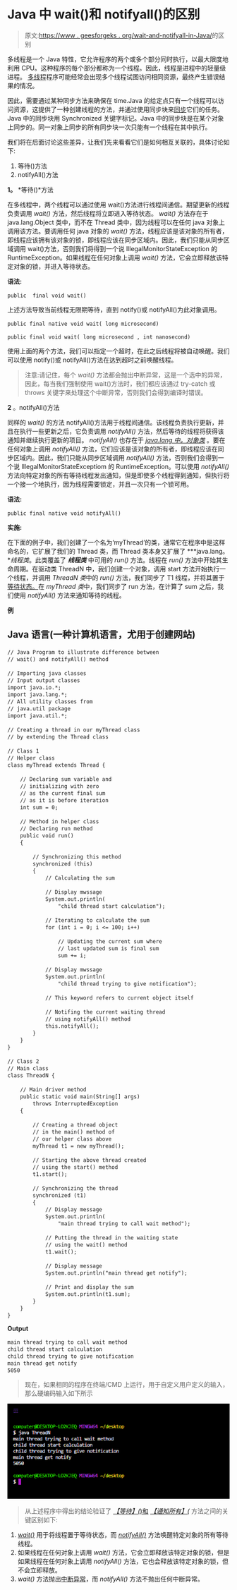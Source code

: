 # Java 中 wait()和 notifyall()的区别

> 原文:[https://www . geesforgeks . org/wait-and-notifyall-in-Java/](https://www.geeksforgeeks.org/difference-between-wait-and-notifyall-in-java/)的区别

多线程是一个 Java 特性，它允许程序的两个或多个部分同时执行，以最大限度地利用 CPU。这种程序的每个部分都称为一个线程。因此，线程是进程中的轻量级进程。 [多线程](https://www.geeksforgeeks.org/multithreading-in-java/)程序可能经常会出现多个线程试图访问相同资源，最终产生错误结果的情况。

因此，需要通过某种同步方法来确保在 time.Java 的给定点只有一个线程可以访问资源，这提供了一种创建线程的方法，并通过使用同步块来[同步](https://www.geeksforgeeks.org/synchronized-in-java/)它们的任务。Java 中的同步块用 Synchronized 关键字标记。Java 中的同步块是在某个对象上同步的。同一对象上同步的所有同步块一次只能有一个线程在其中执行。

我们将在后面讨论这些差异，让我们先来看看它们是如何相互关联的，具体讨论如下:

1.  等待()方法
2.  notifyAll()方法

**1。** *等待()*方法

在多线程中，两个线程可以通过使用 wait()方法进行线程间通信。期望更新的线程负责调用 *wait()* 方法，然后线程将立即进入等待状态。 *wait()* 方法存在于 java.lang.Object 类中，而不在 Thread 类中，因为线程可以在任何 java 对象上调用该方法。要调用任何 java 对象的 *wait()* 方法，线程应该是该对象的所有者，即线程应该拥有该对象的锁，即线程应该在同步区域内。因此，我们只能从同步区域调用 wait()方法，否则我们将得到一个说 IllegalMonitorStateException 的 RuntimeException。如果线程在任何对象上调用 *wait()* 方法，它会立即释放该特定对象的锁，并进入等待状态。

**语法:**

```
public  final void wait()
```

上述方法导致当前线程无限期等待，直到 notify()或 notifyAll()为此对象调用。

```
public final native void wait( long microsecond)
```

```
public final void wait( long microsecond , int nanosecond)
```

使用上面的两个方法，我们可以指定一个超时，在此之后线程将被自动唤醒。我们可以使用 notify()或 notifyAll()方法在达到超时之前唤醒线程。

> 注意:请记住，每个 *wait()* 方法都会抛出中断异常，这是一个选中的异常，因此，每当我们强制使用 wait()方法时，我们都应该通过 try-catch 或 throws 关键字来处理这个中断异常，否则我们会得到编译时错误。

**2** 。notifyAll()方法

同样的 *wait()* 的方法 notifyAll()方法用于线程间通信。该线程负责执行更新，并且在执行一些更新之后，它负责调用 *notifyAll()* 方法，然后等待的线程将获得该通知并继续执行更新的项目。 *notifyAll()* 也存在于 [*java.lang 中。对象类*](https://www.geeksforgeeks.org/object-class-in-java/) 。要在任何对象上调用 *notifyAll()* 方法，它们应该是该对象的所有者，即线程应该在同步区域内。因此，我们只能从同步区域调用 *notifyAll()* 方法，否则我们会得到一个说 IllegalMonitorStateExceptiom 的 RuntimeException。可以使用 *notifyAll()* 方法向特定对象的所有等待线程发出通知，但是即使多个线程得到通知，但执行将一个接一个地执行，因为线程需要锁定，并且一次只有一个锁可用。

**语法:**

```
public final native void notifyAll()
```

**实施:**

在下面的例子中，我们创建了一个名为‘myThread’的类，通常它在程序中是这样命名的，它扩展了我们的 Thread 类，而 Thread 类本身又扩展了 ***java.lang。**线程类*。此类覆盖了 ***线程类*** 中可用的 *run()* 方法。线程在 *run()* 方法中开始其生命周期。在驱动类 ThreadN 中，我们创建一个对象，调用 start 方法开始执行一个线程，并调用 *ThreadN 类*中的 *run()* 方法，我们同步了 T1 线程，并将其置于[等待状态。](https://www.geeksforgeeks.org/lifecycle-and-states-of-a-thread-in-java/)在 *myThread 类*中，我们同步了 run 方法，在计算了 sum 之后，我们使用 *notifyAll()* 方法来通知等待的线程。

**例**

## Java 语言(一种计算机语言，尤用于创建网站)

```
// Java Program to illustrate difference between
// wait() and notifyAll() method

// Importing java classes
// Input output classes
import java.io.*;
import java.lang.*;
// All utility classes from
// java.util package
import java.util.*;

// Creating a thread in our myThread class
// by extending the Thread class

// Class 1
// Helper class
class myThread extends Thread {

    // Declaring sum variable and
    // initializing with zero
    // as the current final sum
    // as it is before iteration
    int sum = 0;

    // Method in helper class
    // Declaring run method
    public void run()
    {

        // Synchronizing this method
        synchronized (this)
        {
            // Calculating the sum

            // Display mwssage
            System.out.println(
                "child thread start calculation");

            // Iterating to calculate the sum
            for (int i = 0; i <= 100; i++)

                // Updating the current sum where
                // last updated sum is final sum
                sum += i;

            // Display mwssage
            System.out.println(
                "child thread trying to give notification");

            // This keyword refers to current object itself

            // Notifing the current waiting thread
            // using notifyAll() method
            this.notifyAll();
        }
    }
}

// Class 2
// Main class
class ThreadN {

    // Main driver method
    public static void main(String[] args)
        throws InterruptedException
    {

        // Creating a thread object
        // in the main() method of 
        // our helper class above 
        myThread t1 = new myThread();

        // Starting the above thread created
        // using the start() method
        t1.start();

        // Synchronizing the thread
        synchronized (t1)
        {
            // Display message
            System.out.println(
                "main thread trying to call wait method");

            // Putting the thread in the waiting state
            // using the wait() method
            t1.wait();

            // Display message
            System.out.println("main thread get notify");

            // Print and display the sum
            System.out.println(t1.sum);
        }
    }
}
```

**Output**

```
main thread trying to call wait method
child thread start calculation
child thread trying to give notification
main thread get notify
5050

```

> 现在，如果相同的程序在终端/CMD 上运行，用于自定义用户定义的输入，那么硬编码输入如下所示

![](img/68ce3a600bb0169daf1a8ba2e8c38804.png)

> 从上述程序中得出的结论验证了 [*【等待】(*)和](https://www.geeksforgeeks.org/differences-between-wait-and-join-methods-in-java/) [*【通知所有】(*](https://www.geeksforgeeks.org/difference-notify-notifyall-java/) 方法之间的关键区别如下:

1.  [*wait()*](https://www.geeksforgeeks.org/differences-between-wait-and-join-methods-in-java/) 用于将线程置于等待状态，而 [*notifyAll()*](https://www.geeksforgeeks.org/difference-notify-notifyall-java/) 方法唤醒特定对象的所有等待线程。
2.  如果线程在任何对象上调用 *wait()* 方法，它会立即释放该特定对象的锁，但是如果线程在任何对象上调用 *notifyAll()* 方法，它也会释放该特定对象的锁，但不会立即释放。
3.  *wait()* 方法抛出[中断异常](https://www.geeksforgeeks.org/how-a-thread-can-interrupt-an-another-thread-in-java/)，而 *notifyAll()* 方法不抛出任何中断异常。